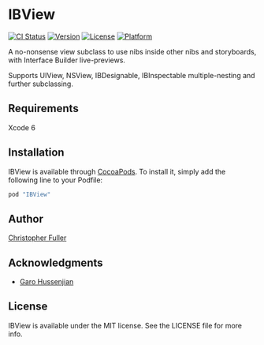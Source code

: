 # IBView

[![CI Status](http://img.shields.io/travis/JetpackPilots/IBView.svg?style=flat)](https://travis-ci.org/JetpackPilots/IBView)
[![Version](https://img.shields.io/cocoapods/v/IBView.svg?style=flat)](http://cocoapods.org/pods/IBView)
[![License](https://img.shields.io/cocoapods/l/IBView.svg?style=flat)](http://cocoapods.org/pods/IBView)
[![Platform](https://img.shields.io/cocoapods/p/IBView.svg?style=flat)](http://cocoapods.org/pods/IBView)

A no-nonsense view subclass to use nibs inside other nibs and storyboards, with Interface Builder live-previews.

Supports UIView, NSView, IBDesignable, IBInspectable multiple-nesting and further subclassing.

## Requirements

Xcode 6

## Installation

IBView is available through [CocoaPods](http://cocoapods.org). To install
it, simply add the following line to your Podfile:

```ruby
pod "IBView"
```

## Author

[Christopher Fuller](http://github.com/chrisfuller)

## Acknowledgments

* [Garo Hussenjian](http://github.com/garohussenjian)

## License

IBView is available under the MIT license. See the LICENSE file for more info.
